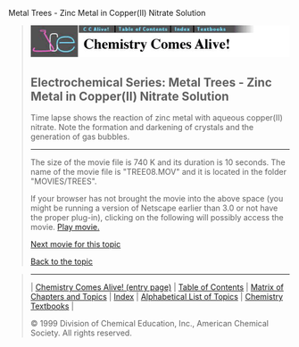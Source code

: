 





 Metal Trees - Zinc Metal in Copper(II) Nitrate Solution
 



> ![Chemistry Comes Alive!](ccahead.gif)
> 
> 
> 
> 
> 
> 
> 
> 
> 
> ## Electrochemical Series: Metal Trees - Zinc Metal in Copper(II) Nitrate Solution
> 
> 
> 
> 
> 
> 
> 
> 
>   
> 
> 
> 
> 
> 
>  Time lapse shows the reaction of zinc metal with aqueous copper(II) nitrate. Note the formation and darkening of crystals and the generation of gas bubbles.
>  
> 
> 
> 
> 
> 
> 
> 
> ---
> 
> 
>  The size of the movie file is 740 K and its duration is 10 seconds. 
The name of the movie file is "TREE08.MOV" 
and it is located in the folder "MOVIES/TREES".
>  
> 
> 
> 
>  If your browser has not brought the movie into the above space
(you might be running a version of Netscape earlier than 3.0 or
not have the proper plug-in), clicking on the following will
possibly access the movie.
>  [Play movie.](../../MOVIES/TREES/TREE08.MOV) 
> 
> 
> 
> 
> [Next movie for this topic](../../MVHTM/TREES/TREE10.HTM) 
> 
> 
> 
> 
> 
> 
> 
> [Back to the topic](../../MAIN/TREES/PAGE1.HTM)



> ---
> 
> 
>  |
>  [Chemistry Comes Alive! (entry page)](../../INDEX.HTM) 
>  |
>  [Table of Contents](../../CONTENTS.HTM) 
>  |
>  [Matrix of Chapters and Topics](../../MATRIX.HTM) 
>  |
>  [Index](../../WORDS.HTM) 
>  |
>  [Alphabetical List of Topics](../../ALPHATOP.HTM) 
>  |
>  [Chemistry Textbooks](../../BOOKS.HTM) 
>  |
>  
>  © 1999 Division of Chemical Education, Inc.,
American Chemical Society. All rights reserved.





